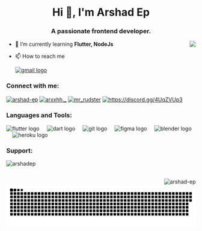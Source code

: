 <h1 align="center">Hi 👋, I'm Arshad Ep</h1>
<h3 align="center">A passionate frontend developer.</h3>

 <img align="right" height="150" src="https://i.giphy.com/media/v1.Y2lkPTc5MGI3NjExY2F1dG5kejkzN25tNDdmamh0cjZ5d3BreDN0MTl4bnhxaWI2ZDJ3dyZlcD12MV9pbnRlcm5hbF9naWZfYnlfaWQmY3Q9Zw/K4rDu65eHSsNO/giphy.gif"  />

- 🌱 I’m currently learning **Flutter, NodeJs**

- 📫 How to reach me
  <div>
  </a>
  <a href="arshadshanu18@gmail.com" target="_blank">
    <img src="https://img.shields.io/static/v1?message=Gmail&logo=gmail&label=&color=D14836&logoColor=white&labelColor=&style=for-the-badge" height="35" alt="gmail logo"  />
  </a>
</div>
  

<h3 align="left">Connect with me:</h3>
<p align="left">
<a href="https://linkedin.com/in/arshad-ep" target="blank"><img align="center" src="https://raw.githubusercontent.com/rahuldkjain/github-profile-readme-generator/master/src/images/icons/Social/linked-in-alt.svg" alt="arshad-ep" height="30" width="40" /></a>
<a href="https://instagram.com/arsxxhh._/" target="blank"><img align="center" src="https://raw.githubusercontent.com/rahuldkjain/github-profile-readme-generator/master/src/images/icons/Social/instagram.svg" alt="arxxhh._" height="30" width="40" /></a>
<a href="[https://www.youtube.com/c/mr_rudster](https://www.youtube.com/@MrRUDSTER)" target="blank"><img align="center" src="https://raw.githubusercontent.com/rahuldkjain/github-profile-readme-generator/master/src/images/icons/Social/youtube.svg" alt="mr_rudster" height="30" width="40" /></a>
<a href="https://discord.gg/https://discord.gg/4UqZVUp3" target="blank"><img align="center" src="https://raw.githubusercontent.com/rahuldkjain/github-profile-readme-generator/master/src/images/icons/Social/discord.svg" alt="https://discord.gg/4UqZVUp3" height="30" width="40" /></a>
</p>

<h3 align="left">Languages and Tools:</h3>

<div align="left">
  <img src="https://cdn.jsdelivr.net/gh/devicons/devicon/icons/flutter/flutter-original.svg" height="30" alt="flutter logo"  />
  <img width="12" />
  <img src="https://cdn.jsdelivr.net/gh/devicons/devicon/icons/dart/dart-original.svg" height="30" alt="dart logo"  />
  <img width="12" />
  <img src="https://cdn.jsdelivr.net/gh/devicons/devicon/icons/git/git-original.svg" height="30" alt="git logo"  />
  <img width="12" />
  <img src="https://cdn.jsdelivr.net/gh/devicons/devicon/icons/figma/figma-original.svg" height="30" alt="figma logo"  />
  <img width="12" />
  <img src="https://cdn.jsdelivr.net/gh/devicons/devicon/icons/blender/blender-original.svg" height="30" alt="blender logo"  />
  <img width="12" />
  <img src="https://cdn.jsdelivr.net/gh/devicons/devicon/icons/heroku/heroku-original.svg" height="30" alt="heroku logo"  />


<h3 align="left">Support:</h3>
<p><a href="https://www.buymeacoffee.com/arshadep"> <img align="left" src="https://cdn.buymeacoffee.com/buttons/v2/default-yellow.png" height="50" width="210" alt="arshadep" /></a></p><br><br>

<p><img align="right" src="https://github-readme-stats.vercel.app/api/top-langs?username=arshad-ep&show_icons=true&locale=en&layout=compact" alt="arshad-ep" /></p>

<br clear="both">

<img src="https://raw.githubusercontent.com/Arshad-Ep/Arshad-Ep/output/snake.svg" alt="Snake animation" />


